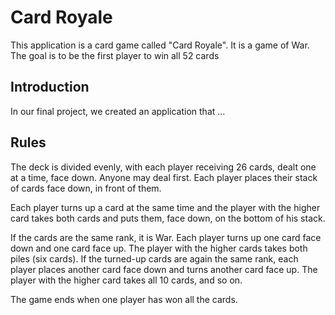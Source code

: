 # Card Royale 

This application is a card game called "Card Royale". It is a game of War. The goal is to be the first player to win all 52 cards

## Introduction

In our final project, we created an application that ...



## Rules

The deck is divided evenly, with each player receiving 26 cards, dealt one at a time, face down. Anyone may deal first. Each player places their stack of cards face down, in front of them.

Each player turns up a card at the same time and the player with the higher card takes both cards and puts them, face down, on the bottom of his stack.

If the cards are the same rank, it is War. Each player turns up one card face down and one card face up. The player with the higher cards takes both piles (six cards). If the turned-up cards are again the same rank, each player places another card face down and turns another card face up. The player with the higher card takes all 10 cards, and so on.

The game ends when one player has won all the cards.

<!-- 

TODO:
- Create a database with a user model with username, password, and games won.

- UI
    - Create Header Component with title and login button
    - Create a Signup component that allows user to create a username and password
    - Create Login Component with username and password inputs
    - Create Game Component with a start game button
    - Create Game Over Component with a play again button
    - Create a Hand Component that allows user to cycle through and select a card
    - Create a Hand Component that only shows backs of cards for opponent
    - Create a Game Field Component that shows the cards that are being played
    - Create a Leaderboard Component
- Backend
    - Create a database with a user model with username, password, and games won
    - Create a leaderboard model created leaderboard componet GS
    - Create routes for signup, login, and game creation

 -->
